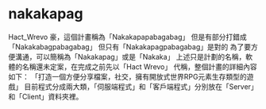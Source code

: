 # nakakapag
Hact_Wrevo
豪，這個計畫稱為「Nakakapapabagabag」
但是有部分打錯成「Nakakabagpabagabag」
但只有「Nakakapagpabagabag」是對的
為了要方便溝通，可以簡稱為「Nakakapag」或是「Nakaka」
上述只是計劃的名稱，軟體的名稱還未定案，在完成之前先以「Hact Wrevo」
代稱，整個計畫的詳細內容如下：
「打造一個方便分享檔案，社交，擁有開放式世界RPG元素生存類型的遊戲」
目前程式分成兩大類，「伺服端程式」和「客戶端程式」分別放在「Server」和「Client」資料夾裡。
